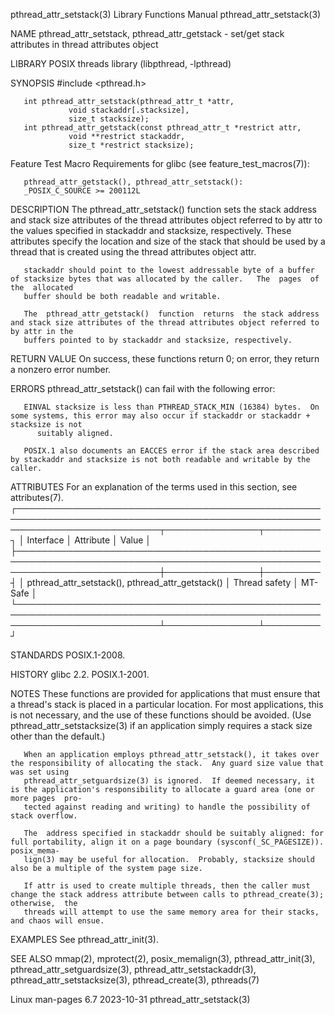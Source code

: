 pthread_attr_setstack(3)					   Library Functions Manual					      pthread_attr_setstack(3)

NAME
       pthread_attr_setstack, pthread_attr_getstack - set/get stack attributes in thread attributes object

LIBRARY
       POSIX threads library (libpthread, -lpthread)

SYNOPSIS
       #include <pthread.h>

       int pthread_attr_setstack(pthread_attr_t *attr,
				 void stackaddr[.stacksize],
				 size_t stacksize);
       int pthread_attr_getstack(const pthread_attr_t *restrict attr,
				 void **restrict stackaddr,
				 size_t *restrict stacksize);

   Feature Test Macro Requirements for glibc (see feature_test_macros(7)):

       pthread_attr_getstack(), pthread_attr_setstack():
	   _POSIX_C_SOURCE >= 200112L

DESCRIPTION
       The pthread_attr_setstack() function sets the stack address and stack size attributes of the thread attributes object referred to by attr to the values
       specified  in  stackaddr and stacksize, respectively.  These attributes specify the location and size of the stack that should be used by a thread that
       is created using the thread attributes object attr.

       stackaddr should point to the lowest addressable byte of a buffer of stacksize bytes that was allocated by the caller.	The  pages  of	the  allocated
       buffer should be both readable and writable.

       The  pthread_attr_getstack()  function  returns	the stack address and stack size attributes of the thread attributes object referred to by attr in the
       buffers pointed to by stackaddr and stacksize, respectively.

RETURN VALUE
       On success, these functions return 0; on error, they return a nonzero error number.

ERRORS
       pthread_attr_setstack() can fail with the following error:

       EINVAL stacksize is less than PTHREAD_STACK_MIN (16384) bytes.  On some systems, this error may also occur if stackaddr or stackaddr + stacksize is not
	      suitably aligned.

       POSIX.1 also documents an EACCES error if the stack area described by stackaddr and stacksize is not both readable and writable by the caller.

ATTRIBUTES
       For an explanation of the terms used in this section, see attributes(7).
       ┌───────────────────────────────────────────────────────────────────────────────────────────────────────────────────────────┬───────────────┬─────────┐
       │ Interface														   │ Attribute	   │ Value   │
       ├───────────────────────────────────────────────────────────────────────────────────────────────────────────────────────────┼───────────────┼─────────┤
       │ pthread_attr_setstack(), pthread_attr_getstack()									   │ Thread safety │ MT-Safe │
       └───────────────────────────────────────────────────────────────────────────────────────────────────────────────────────────┴───────────────┴─────────┘

STANDARDS
       POSIX.1-2008.

HISTORY
       glibc 2.2.  POSIX.1-2001.

NOTES
       These functions are provided for applications that must ensure that a thread's stack is placed in a particular location.	 For most  applications,  this
       is  not	necessary, and the use of these functions should be avoided.  (Use pthread_attr_setstacksize(3) if an application simply requires a stack size
       other than the default.)

       When an application employs pthread_attr_setstack(), it takes over the responsibility of allocating the stack.  Any guard size value that was set using
       pthread_attr_setguardsize(3) is ignored.	 If deemed necessary, it is the application's responsibility to allocate a guard area (one or more pages  pro‐
       tected against reading and writing) to handle the possibility of stack overflow.

       The  address specified in stackaddr should be suitably aligned: for full portability, align it on a page boundary (sysconf(_SC_PAGESIZE)).  posix_mema‐
       lign(3) may be useful for allocation.  Probably, stacksize should also be a multiple of the system page size.

       If attr is used to create multiple threads, then the caller must change the stack address attribute between calls to pthread_create(3); otherwise,  the
       threads will attempt to use the same memory area for their stacks, and chaos will ensue.

EXAMPLES
       See pthread_attr_init(3).

SEE ALSO
       mmap(2), mprotect(2), posix_memalign(3), pthread_attr_init(3), pthread_attr_setguardsize(3), pthread_attr_setstackaddr(3),
       pthread_attr_setstacksize(3), pthread_create(3), pthreads(7)

Linux man-pages 6.7							  2023-10-31						      pthread_attr_setstack(3)
